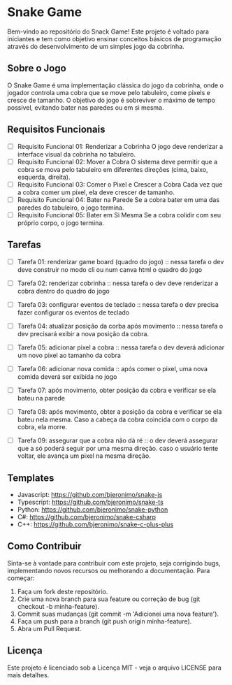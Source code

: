 # Snake Game

Bem-vindo ao repositório do Snack Game! Este projeto é voltado para iniciantes e tem como objetivo ensinar conceitos básicos de programação através do desenvolvimento de um simples jogo da cobrinha.

## Sobre o Jogo

O Snake Game é uma implementação clássica do jogo da cobrinha, onde o jogador controla uma cobra que se move pelo tabuleiro, come pixels e cresce de tamanho. O objetivo do jogo é sobreviver o máximo de tempo possível, evitando bater nas paredes ou em si mesma.

## Requisitos Funcionais

- [ ] Requisito Funcional 01: Renderizar a Cobrinha
  O jogo deve renderizar a interface visual da cobrinha no tabuleiro.
- [ ] Requisito Funcional 02: Mover a Cobra
O sistema deve permitir que a cobra se mova pelo tabuleiro em diferentes direções (cima, baixo, esquerda, direita).
- [ ] Requisito Funcional 03: Comer o Pixel e Crescer a Cobra
Cada vez que a cobra comer um pixel, ela deve crescer de tamanho.
- [ ] Requisito Funcional 04: Bater na Parede
Se a cobra bater em uma das paredes do tabuleiro, o jogo termina.
- [ ] Requisito Funcional 05: Bater em Si Mesma
Se a cobra colidir com seu próprio corpo, o jogo termina.

## Tarefas

- [ ] Tarefa 01: renderizar game board (quadro do jogo) :: nessa tarefa o dev deve construir no modo cli ou num canva html o quadro do jogo
- [ ] Tarefa 02: renderizar cobrinha :: nessa tarefa o dev deve renderizar a cobra dentro do quadro do jogo
- [ ] Tarefa 03: configurar eventos de teclado :: nessa tarefa o dev precisa fazer configurar os eventos de teclado
- [ ] Tarefa 04: atualizar posição da corba após movimento :: nessa tarefa o dev precisará exibir a nova posição da cobra.
- [ ] Tarefa 05: adicionar pixel a cobra :: nessa tarefa o dev deverá adicionar um novo pixel ao tamanho da cobra
- [ ] Tarefa 06: adicionar nova comida :: após comer o pixel, uma nova comida deverá ser exibida no jogo
- [ ] Tarefa 07: após movimento, obter posição da cobra e verificar se ela bateu na parede
- [ ] Tarefa 08: após movimento, obter a posição da cobra e verificar se ela bateu nela mesma. Caso a cabeça da cobra coincida com o corpo da cobra, ela morre.
- [ ] Tarefa 09: assegurar que a cobra não dá ré :: o dev deverá assegurar que a só poderá seguir por uma mesma direção. caso o usuário tente voltar, ele avança um pixel na mesma direção.


## Templates

- Javascript: https://github.com/bjeronimo/snake-js
- Typescript: https://github.com/bjeronimo/snake-ts
- Python: https://github.com/bjeronimo/snake-python
- C#: https://github.com/bjeronimo/snake-csharp
- C++: https://github.com/bjeronimo/snake-c-plus-plus

## Como Contribuir
Sinta-se à vontade para contribuir com este projeto, seja corrigindo bugs, implementando novos recursos ou melhorando a documentação. Para começar:

1. Faça um fork deste repositório.
2. Crie uma nova branch para sua feature ou correção de bug (git checkout -b minha-feature).
3. Commit suas mudanças (git commit -m 'Adicionei uma nova feature').
4. Faça um push para a branch (git push origin minha-feature).
5. Abra um Pull Request.

## Licença
Este projeto é licenciado sob a Licença MIT - veja o arquivo LICENSE para mais detalhes.

